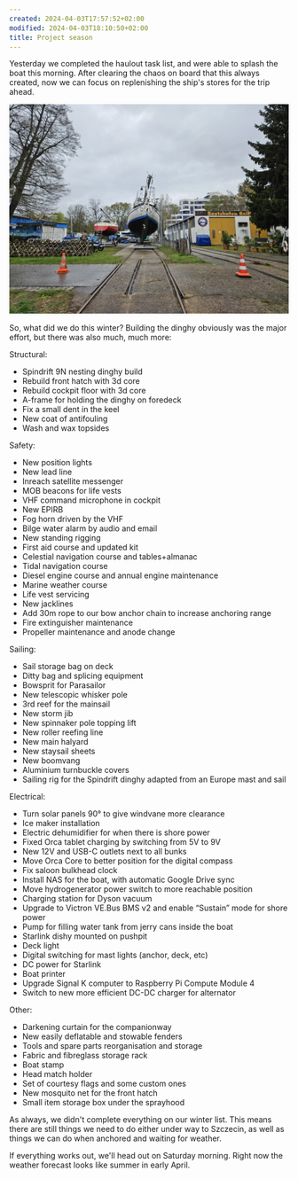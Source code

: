 ```yaml
---
created: 2024-04-03T17:57:52+02:00
modified: 2024-04-03T18:10:50+02:00
title: Project season
---
```


Yesterday we completed the haulout task list, and were able to splash the boat this morning. After clearing the chaos on board that this always created, now we can focus on replenishing the ship's stores for the trip ahead.

![Image](../2024/2a042b9e1f841e3a39550296269be014.jpg) 

So, what did we do this winter? Building the dinghy obviously was the major effort, but there was also much, much more:

Structural:
- Spindrift 9N nesting dinghy build 
- Rebuild front hatch with 3d core
- Rebuild cockpit floor with 3d core
- A-frame for holding the dinghy on foredeck
- Fix a small dent in the keel
- New coat of antifouling
- Wash and wax topsides

Safety:
- New position lights
- New lead line
- Inreach satellite messenger
- MOB beacons for life vests
- VHF command microphone in cockpit
- New EPIRB
- Fog horn driven by the VHF
- Bilge water alarm by audio and email
- New standing rigging
- First aid course and updated kit
- Celestial navigation course and tables+almanac
- Tidal navigation course
- Diesel engine course and annual engine maintenance
- Marine weather course
- Life vest servicing
- New jacklines
- Add 30m rope to our bow anchor chain to increase anchoring range
- Fire extinguisher maintenance 
- Propeller maintenance and anode change

Sailing:
- Sail storage bag on deck
- Ditty bag and splicing equipment
- Bowsprit for Parasailor
- New telescopic whisker pole
- 3rd reef for the mainsail
- New storm jib
- New spinnaker pole topping lift
- New roller reefing line 
- New main halyard
- New staysail sheets
- New boomvang
- Aluminium turnbuckle covers
- Sailing rig for the Spindrift dinghy adapted from an Europe mast and sail

Electrical:
- Turn solar panels 90° to give windvane more clearance
- Ice maker installation
- Electric dehumidifier for when there is shore power
- Fixed Orca tablet charging by switching from 5V to 9V
- New 12V and USB-C outlets next to all bunks
- Move Orca Core to better position for the digital compass
- Fix saloon bulkhead clock
- Install NAS for the boat, with automatic Google Drive sync
- Move hydrogenerator power switch to more reachable position
- Charging station for Dyson vacuum
- Upgrade to Victron VE.Bus BMS v2 and enable “Sustain” mode for shore power
- Pump for filling water tank from jerry cans inside the boat
- Starlink dishy mounted on pushpit 
- Deck light
- Digital switching for mast lights (anchor, deck, etc)
- DC power for Starlink
- Boat printer
- Upgrade Signal K computer to Raspberry Pi Compute Module 4
- Switch to new more efficient DC-DC charger for alternator

Other:
- Darkening curtain for the companionway
- New easily deflatable and stowable fenders
- Tools and spare parts reorganisation and storage
- Fabric and fibreglass storage rack
- Boat stamp
- Head match holder
- Set of courtesy flags and some custom ones
- New mosquito net for the front hatch
- Small item storage box under the sprayhood

As always, we didn't complete everything on our winter list. This means there are still things we need to do either under way to Szczecin, as well as things we can do when anchored and waiting for weather.

If everything works out, we'll head out on Saturday morning. Right now the weather forecast looks like summer in early April.
